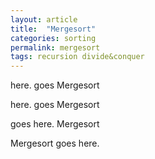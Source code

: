 ```yaml
---
layout: article
title:  "Mergesort"
categories: sorting
permalink: mergesort
tags: recursion divide&conquer
---
```


here. goes Mergesort

here. goes         Mergesort

goes here.         Mergesort

Mergesort goes here.
